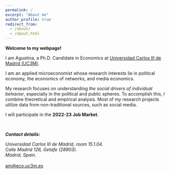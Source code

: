 ```yaml
---
permalink: /
excerpt: "About me"
author_profile: true
redirect_from: 
  - /about/
  - /about.html
---
```



**Welcome to my webpage!**

I am Agustina, a Ph.D. Candidate in Economics at [Universidad Carlos III de Madrid (UC3M)](http://economics.uc3m.es/).

I am an applied microeconomist whose research interests lie in political economy, the economics of networks, and media economics. 

My research focuses on understanding *the social drivers of individual behavior*, especially in the political and public spheres. To accomplish this, I combine theoretical and empirical analysis. Most of my research projects utilize data from non-traditional sources, such as social media.

I will participate in the **2022-23 Job Market**.

<br>


***Contact details:*** 
<address>
 Universidad Carlos III de Madrid, room 15.1.04. <br /> Calle Madrid 126, Getafe (28903). <br /> Madrid, Spain.
</address> <br>
<a href="mailto:am@eco.uc3m.es">am@eco.uc3m.es</a>
